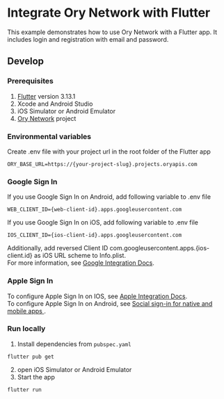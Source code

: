 # Integrate Ory Network with Flutter

This example demonstrates how to use Ory Network with a Flutter app. It includes
login and registration with email and password.

## Develop

### Prerequisites

1. [Flutter](https://docs.flutter.dev/get-started/install) version 3.13.1
2. Xcode and Android Studio
3. iOS Simulator or Android Emulator
4. [Ory Network](https://console.ory.sh/) project

### Environmental variables

Create .env file with your project url in the root folder of the Flutter app

```env
ORY_BASE_URL=https://{your-project-slug}.projects.oryapis.com
```

### Google Sign In
If you use Google Sign In on Android, add following variable to .env file
```env
WEB_CLIENT_ID={web-client-id}.apps.googleusercontent.com
```
If you use Google Sign In on iOS, add following variable to .env file
```env
IOS_CLIENT_ID={ios-client-id}.apps.googleusercontent.com
```
Additionally, add reversed Client ID com.googleusercontent.apps.{ios-client.id}
as iOS URL scheme to Info.plist.\
For more information, see [Google Integration Docs](https://www.ory.sh/docs/kratos/social-signin/google).

### Apple Sign In
To configure Apple Sign In on IOS, see
[Apple Integration Docs](https://www.ory.sh/docs/kratos/social-signin/apple).\
To configure Apple Sign In on Android, see [Social sign-in for native and mobile apps ](https://www.ory.sh/docs/kratos/social-signin/native-apps).

### Run locally

1. Install dependencies from `pubspec.yaml`

```console
flutter pub get
```

2. open iOS Simulator or Android Emulator
3. Start the app

```console
flutter run
```

